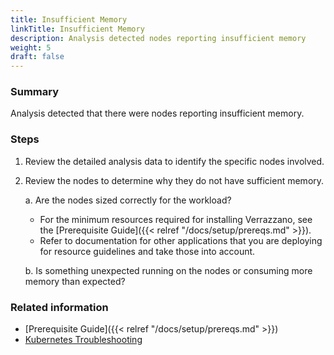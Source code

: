 ```yaml
---
title: Insufficient Memory
linkTitle: Insufficient Memory
description: Analysis detected nodes reporting insufficient memory
weight: 5
draft: false
---
```


### Summary
Analysis detected that there were nodes reporting insufficient memory.

### Steps
1. Review the detailed analysis data to identify the specific nodes involved.
2. Review the nodes to determine why they do not have sufficient memory.

   a. Are the nodes sized correctly for the workload?

      - For the minimum resources required for installing Verrazzano, see the [Prerequisite Guide]({{< relref "/docs/setup/prereqs.md" >}}).
      - Refer to documentation for other applications that you are deploying for resource guidelines and take those into account.
   
   b. Is something unexpected running on the nodes or consuming more memory than expected?

### Related information
* [Prerequisite Guide]({{< relref "/docs/setup/prereqs.md" >}})
* [Kubernetes Troubleshooting](https://kubernetes.io/docs/tasks/debug/)
